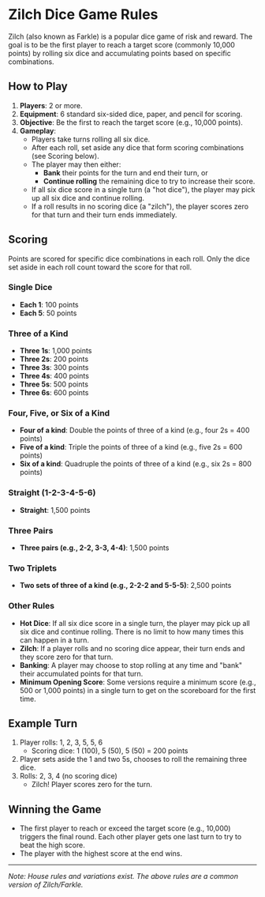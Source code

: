 # Zilch Dice Game Rules

Zilch (also known as Farkle) is a popular dice game of risk and reward. The goal is to be the first player to reach a target score (commonly 10,000 points) by rolling six dice and accumulating points based on specific combinations.

## How to Play

1. **Players**: 2 or more.
2. **Equipment**: 6 standard six-sided dice, paper, and pencil for scoring.
3. **Objective**: Be the first to reach the target score (e.g., 10,000 points).
4. **Gameplay**:
   - Players take turns rolling all six dice.
   - After each roll, set aside any dice that form scoring combinations (see Scoring below).
   - The player may then either:
     - **Bank** their points for the turn and end their turn, or
     - **Continue rolling** the remaining dice to try to increase their score.
   - If all six dice score in a single turn (a "hot dice"), the player may pick up all six dice and continue rolling.
   - If a roll results in no scoring dice (a "zilch"), the player scores zero for that turn and their turn ends immediately.

## Scoring

Points are scored for specific dice combinations in each roll. Only the dice set aside in each roll count toward the score for that roll.

### Single Dice
- **Each 1**: 100 points
- **Each 5**: 50 points

### Three of a Kind
- **Three 1s**: 1,000 points
- **Three 2s**: 200 points
- **Three 3s**: 300 points
- **Three 4s**: 400 points
- **Three 5s**: 500 points
- **Three 6s**: 600 points

### Four, Five, or Six of a Kind
- **Four of a kind**: Double the points of three of a kind (e.g., four 2s = 400 points)
- **Five of a kind**: Triple the points of three of a kind (e.g., five 2s = 600 points)
- **Six of a kind**: Quadruple the points of three of a kind (e.g., six 2s = 800 points)

### Straight (1-2-3-4-5-6)
- **Straight**: 1,500 points

### Three Pairs
- **Three pairs (e.g., 2-2, 3-3, 4-4)**: 1,500 points

### Two Triplets
- **Two sets of three of a kind (e.g., 2-2-2 and 5-5-5)**: 2,500 points

### Other Rules
- **Hot Dice**: If all six dice score in a single turn, the player may pick up all six dice and continue rolling. There is no limit to how many times this can happen in a turn.
- **Zilch**: If a player rolls and no scoring dice appear, their turn ends and they score zero for that turn.
- **Banking**: A player may choose to stop rolling at any time and "bank" their accumulated points for that turn.
- **Minimum Opening Score**: Some versions require a minimum score (e.g., 500 or 1,000 points) in a single turn to get on the scoreboard for the first time.

## Example Turn
1. Player rolls: 1, 2, 3, 5, 5, 6
   - Scoring dice: 1 (100), 5 (50), 5 (50) = 200 points
2. Player sets aside the 1 and two 5s, chooses to roll the remaining three dice.
3. Rolls: 2, 3, 4 (no scoring dice)
   - Zilch! Player scores zero for the turn.

## Winning the Game
- The first player to reach or exceed the target score (e.g., 10,000) triggers the final round. Each other player gets one last turn to try to beat the high score.
- The player with the highest score at the end wins.

---

*Note: House rules and variations exist. The above rules are a common version of Zilch/Farkle.*
